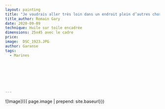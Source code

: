 ```yaml
---
layout: painting
title: "Je voudrais aller très loin dans un endroit plein d’autres choses, et je cherche même pas à l’imaginer, pour ne pas le gâcher."                                               
title_author: Romain Gary 
date: 2020-09-09
technique: Huile sur toile encadrée
dimensions: 25x45 avec le cadre
price: 
image:  DSC_1923.JPG
author: Garanse
tags:
  - Marines
  
  
  
  
  
  
  
---
```

![Image]({{ page.image | prepend: site.baseurl}})

